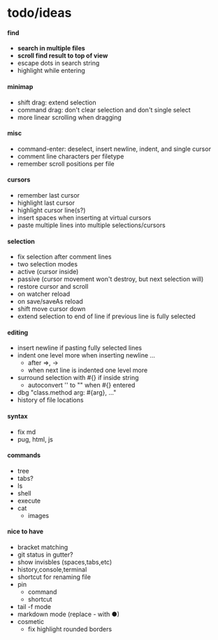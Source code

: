 # todo/ideas

#### find
- **search in multiple files**
- **scroll find result to top of view**
- escape dots in search string
- highlight while entering
  
#### minimap 
- shift drag: extend selection
- command drag: don't clear selection and don't single select
- more linear scrolling when dragging
    
#### misc    
- command-enter: deselect, insert newline, indent, and single cursor
- comment line characters per filetype    
- remember scroll positions per file
    
#### cursors
- remember last cursor
- highlight last cursor
- highlight cursor line(s?)
- insert spaces when inserting at virtual cursors
- paste multiple lines into multiple selections/cursors

#### selection
- fix selection after comment lines
- two selection modes
- active (cursor inside)
- passive (cursor movement won't destroy, but next selection will)
- restore cursor and scroll
- on watcher reload
- on save/saveAs reload
- shift move cursor down
- extend selection to end of line if previous line is fully selected
    
#### editing
- insert newline if pasting fully selected lines
- indent one level more when inserting newline ...
    - after =>, -> 
    - when next line is indented one level more
- surround selection with #{} if inside string
    - autoconvert '' to "" when #{} entered
- dbg "class.method arg: #{arg}, ..."
- history of file locations
            
#### syntax
- fix md
- pug, html, js

#### commands
- tree
- tabs?
- ls
- shell
- execute
- cat
    - images

#### nice to have
- bracket matching
- git status in gutter?
- show invisbles (spaces,tabs,etc)
- history,console,terminal
- shortcut for renaming file
- pin
     - command
     - shortcut
- tail -f mode
- markdown mode (replace - with ●)
- cosmetic
  - fix highlight rounded borders     
